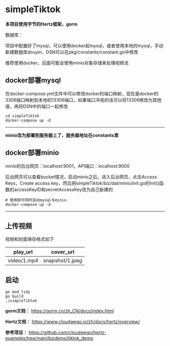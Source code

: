 # simpleTiktok

**本项目使用字节的Hertz框架，gorm**

数据库：

项目中配置好了mysql，可以使用docker起mysql，或者使用本地的mysql，手动新建数据库douyin，DSN可以在pkg/constants/constant.go中修改

推荐使用docker，后面可能会使用minio对象存储来处理视频流

## docker部署mysql

在docker-compose.yml文件中可以修改docker的端口映射，现在是docker的3306端口映射到本地的13306端口，如果端口冲突的话可以将13306修改为其他值，再将DSN中的端口一起修改
```shell
cd simpleTiktok
docker-compose up -d
```

---
**minio改为部署到服务器上了，服务器地址在constants里**
## docker部署minio

minio的后台网页：localhost:9001，API端口：localhost:9000

后台网页可以查看bucket情况，启动minio之后，进入后台网页，点击Access Keys，Create access key，然后把simpleTiktok/biz/dal/minio/init.go的Init()函数的accessKeyID和secretAccessKey改为自己新建的

```
# 使用即可同时启动mysql与minio
docker-compose up -d 
```
---

## 上传视频
视频和封面保存格式如下

| play_url    | cover_url       |
| ----------- | --------------- |
| video/1.mp4 | snapshot/1.jpeg |


## 启动
```shell
go mod tidy
go build 
./simpleTiktok
```

**gorm文档：** https://gorm.cn/zh_CN/docs/index.html

**Hertz文档：** https://www.cloudwego.io/zh/docs/hertz/overview/

**参考项目：** https://github.com/cloudwego/hertz-examples/tree/main/bizdemo/tiktok_demo
